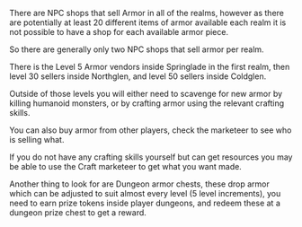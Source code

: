 There are NPC shops that sell Armor in all of the realms, however as there are potentially at least 20 different items of armor available each realm it is not possible to have a shop for each available armor piece.

So there are generally only two NPC shops that sell armor per realm.

There is the Level 5 Armor vendors inside Springlade in the first realm, then level 30 sellers inside Northglen, and level 50 sellers inside Coldglen.

Outside of those levels you will either need to scavenge for new armor by killing humanoid monsters, or by crafting armor using the relevant crafting skills.

You can also buy armor from other players, check the marketeer to see who is selling what.

If you do not have any crafting skills yourself but can get resources you may be able to use the Craft marketeer to get what you want made.

Another thing to look for are Dungeon armor chests, these drop armor which can be adjusted to suit almost every level (5 level increments), you need to earn prize tokens inside player dungeons, and redeem these at a dungeon prize chest to get a reward.